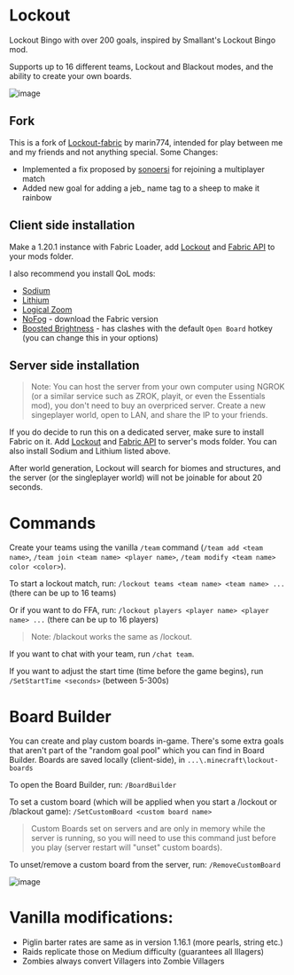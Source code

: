 # Lockout
Lockout Bingo with over 200 goals, inspired by Smallant's Lockout Bingo mod.

Supports up to 16 different teams, Lockout and Blackout modes, and the ability to create your own boards.

![image](https://cdn.modrinth.com/data/cached_images/6633be32057318a43ba0b52fd91f458c9cd31035.png)

## Fork
This is a fork of [Lockout-fabric](https://github.com/marin774/lockout-fabric/releases) by marin774, intended for play between me and my friends and not anything special.
Some Changes:
- Implemented a fix proposed by [sonoersi](https://github.com/marin774/lockout-fabric/pull/5) for rejoining a multiplayer match
- Added new goal for adding a jeb_ name tag to a sheep to make it rainbow

## Client side installation
Make a 1.20.1 instance with Fabric Loader, add [Lockout](https://github.com/marin774/lockout-fabric/releases) and [Fabric API](https://www.curseforge.com/minecraft/mc-mods/fabric-api) to your mods folder.

I also recommend you install QoL mods:
- [Sodium](https://modrinth.com/mod/sodium/versions)
- [Lithium](https://modrinth.com/mod/lithium/versions)
- [Logical Zoom](https://www.curseforge.com/minecraft/mc-mods/logical-zoom/files)
- [NoFog](https://www.curseforge.com/minecraft/mc-mods/nofog/files) - download the Fabric version
- [Boosted Brightness](https://modrinth.com/mod/boosted-brightness/versions) - has clashes with the default `Open Board` hotkey (you can change this in your options)

## Server side installation
> Note: You can host the server from your own computer using NGROK (or a similar service such as ZROK, playit, or even the Essentials mod), you don't need to buy an overpriced server. Create a new singeplayer world, open to LAN, and share the IP to your friends.

If you do decide to run this on a dedicated server, make sure to install Fabric on it.
Add [Lockout](https://github.com/marin774/lockout-fabric/releases) and [Fabric API](https://www.curseforge.com/minecraft/mc-mods/fabric-api) to server's mods folder.
You can also install Sodium and Lithium listed above.

After world generation, Lockout will search for biomes and structures, and the server (or the singleplayer world) will not be joinable for about 20 seconds.

# Commands
Create your teams using the vanilla `/team` command (`/team add <team name>`, `/team join <team name> <player name>`, `/team modify <team name> color <color>`).

To start a lockout match, run:
`/lockout teams <team name> <team name> ...` (there can be up to 16 teams)

Or if you want to do FFA, run:
`/lockout players <player name> <player name> ...` (there can be up to 16 players)

> Note: /blackout works the same as /lockout.

If you want to chat with your team, run `/chat team`.

If you want to adjust the start time (time before the game begins), run `/SetStartTime <seconds>` (between 5-300s)

# Board Builder

You can create and play custom boards in-game.
There's some extra goals that aren't part of the "random goal pool" which you can find in Board Builder.
Boards are saved locally (client-side), in `...\.minecraft\lockout-boards`

To open the Board Builder, run:
`/BoardBuilder`

To set a custom board (which will be applied when you start a /lockout or /blackout game):
`/SetCustomBoard <custom board name>`

> Custom Boards set on servers and are only in memory while the server is running, so you will need to use this command just before you play (server restart will "unset" custom boards).

To unset/remove a custom board from the server, run:
`/RemoveCustomBoard`

![image](https://github.com/marin774/lockout-fabric/assets/87690741/c333cf9c-d184-4263-853c-1f7c91b80110)

# Vanilla modifications:
- Piglin barter rates are same as in version 1.16.1 (more pearls, string etc.)
- Raids replicate those on Medium difficulty (guarantees all Illagers)
- Zombies always convert Villagers into Zombie Villagers
